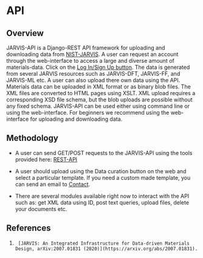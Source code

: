 # API

## Overview

JARVIS-API is a Django-REST API framework for uploading and downloading data from [NIST-JARVIS](https://jarvis.nist.gov/).
A user can request an account through the web-interface to access a large and diverse amount of materials-data.
Click on the [Log In/Sign Up button](https://jarvis.nist.gov/login). The data is generated from several JARVIS resources 
such as JARVIS-DFT, JARVIS-FF, and JARVIS-ML etc. A user can also upload there own data using the API. 
Materials data can be uploaded in XML format or as binary blob files. The XML files are converted to HTML pages
using XSLT. XML upload requires a corresponding XSD file schema, but the blob uploads are possible without any fixed schema.
JARVIS-API can be used either using command line or using the web-interface. For beginners we recommend using the web-interface
for uploading and downloading data. 


## Methodology


- A user can send GET/POST requests to the JARVIS-API using the tools provided here: [REST-API](https://github.com/usnistgov/jarvis/blob/master/jarvis/db/restapi.py)

- A user should upload using the Data curation button on the web and select a particular template. 
If you need a custom made template, you can send an email to [Contact](https://jarvis.nist.gov/contact).

- There are several modules available right now to interact with the API such as: get XML data using ID, post text queries, upload files, delete your documents etc.




## References
1.      [JARVIS: An Integrated Infrastructure for Data-driven Materials Design, arXiv:2007.01831 (2020)](https://arxiv.org/abs/2007.01831).
